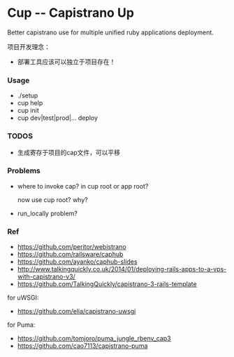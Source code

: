 # Cup -- Capistrano Up

 Better capistrano use for multiple unified ruby applications deployment.

项目开发理念：

* 部署工具应该可以独立于项目存在！

### Usage

* ./setup
* cup help
* cup init
* cup dev|test|prod|... deploy

### TODOS

* 生成寄存于项目的cap文件，可以平移

### Problems

* where to invoke cap? in cup root or app root?

  now use cup root? why?

* run_locally problem?

### Ref

* https://github.com/peritor/webistrano
* https://github.com/railsware/caphub
* https://github.com/ayanko/caphub-slides
* http://www.talkingquickly.co.uk/2014/01/deploying-rails-apps-to-a-vps-with-capistrano-v3/
* https://github.com/TalkingQuickly/capistrano-3-rails-template

for uWSGI:

* https://github.com/elia/capistrano-uwsgi

for Puma: 

* https://github.com/tomjoro/puma_jungle_rbenv_cap3
* https://github.com/cao7113/capistrano-puma
